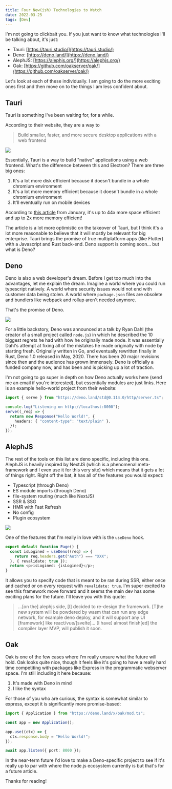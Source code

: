 ```yaml
---
title: Four New(ish) Technologies to Watch
date: 2022-03-25
tags: [Dev]
---
```


I'm not going to clickbait you. If you just want to know what technologies I'll
be talking about, it's just:

- Tauri: [https://tauri.studio/](https://tauri.studio/)
- Deno: [https://deno.land/](https://deno.land/)
- AlephJS: [https://alephjs.org/](https://alephjs.org/)
- Oak: [https://github.com/oakserver/oak/](https://github.com/oakserver/oak/)

Let's look at each of these individually. I am going to do the more exciting
ones first and then move on to the things I am less confident about.

## Tauri

Tauri is something I've been waiting for, for a while.

According to their website, they are a way to

> Build smaller, faster, and more secure desktop applications with a web
> frontend

![](/images/tauri.png)

Essentially, Tauri is a way to build "native" applications using a web frontend.
What's the difference between this and Electron? There are three big ones:

1. It's a lot more disk efficient because it doesn't bundle in a whole chromium
   environment
2. It's a lot more memory efficient because it doesn't bundle in a whole
   chromium environment
3. It'll eventually run on mobile devices

According to
[this article](https://medium.com/geekculture/the-end-of-electron-is-near-310467d6415)
from January, it's up to 44x more space efficient and up to 2x more memory
efficient!

The article is a lot more optimistic on the takeover of Tauri, but I think it's
a lot more reasonable to believe that it will mostly be relevant for big
enterprise. Tauri brings the promise of true multiplatform apps (like Flutter)
with a Javascript and Rust back-end. Deno support is coming soon... but what is
Deno?

## Deno

Deno is also a web developer's dream. Before I get too much into the advantages,
let me explain the dream. Imagine a world where you could run typescript
natively. A world where security issues would not end with customer data being
stolen. A world where `package.json` files are obsolete and bundlers like
webpack and rollup aren't needed anymore.

That's the promise of Deno.

![](/images/deno.png)

For a little backstory, Deno was announced at a talk by Ryan Dahl (the creator
of a small project called `node.js`) in which he described the 10 biggest
regrets he had with how he originally made node. It was essentially Dahl's
attempt at fixing all of the mistakes he made originally with node by starting
fresh. Originally written in Go, and eventually rewritten finally in Rust, Deno
1.0 released in May, 2020. There has been 20 major revisions since then and the
audience has grown immensely. Deno is officially a funded company now, and has
been and is picking up a lot of traction.

I'm not going to go super in depth on how Deno actually works here (send me an
email if you're interested), but essentially modules are just links. Here is an
example hello-world project from their website:

```typescript
import { serve } from "https://deno.land/std@0.114.0/http/server.ts";

console.log("Listening on http://localhost:8000");
serve((_req) => {
  return new Response("Hello World!", {
    headers: { "content-type": "text/plain" },
  });
});
```

## AlephJS

The rest of the tools on this list are deno specific, including this one.
AlephJS is heavily inspired by NextJS (which is a phenomenal meta-framework and
I even use it for this very site) which means that it gets a lot of things
right. Right off the bat, it has all of the features you would expect:

- Typescript (through Deno)
- ES module imports (through Deno)
- file-system routing (much like NextJS)
- SSR & SSG
- HMR with Fast Refresh
- No config
- Plugin ecosystem

![](/images/aleph.jpeg)

One of the features that I'm really in love with is the `useDeno` hook.

```typescript
export default function Page() {
  const isLogined = useDeno((req) => {
    return req.headers.get("Auth") === "XXX";
  }, { revalidate: true });
  return <p>isLogined: {isLogined}</p>;
}
```

It allows you to specify code that is meant to be ran during SSR, either once
and cached or on every request with `revalidate: true`. I'm super excited to see
this framework move forward and it seems the main dev has some exciting plans
for the future. I'll leave you with this quote:

> ...\[on the\] alephjs side, \[I\] decided to re-design the framework. \[T\]he
> new system will be powdered by wasm that can run any edge network, for example
> deno deploy, and it will support any UI \[framework\] like
> react/vue/\[svelte\]... \[I have\] almost finish\[ed\] the compiler layer MVP,
> will publish it soon.

## Oak

Oak is one of the few cases where I'm really unsure what the future will hold.
Oak looks quite nice, though it feels like it's going to have a really hard time
competiting with packages like Express in the programmatic webserver space. I'm
still including it here because:

1. It's made with Deno in mind
2. I like the syntax

For those of you who are curious, the syntax is somewhat similar to express,
except it is significantly more promise-based:

```typescript
import { Application } from "https://deno.land/x/oak/mod.ts";

const app = new Application();

app.use((ctx) => {
  ctx.response.body = "Hello World!";
});

await app.listen({ port: 8000 });
```

In the near-term future I'd love to make a Deno-specific project to see if it's
really up to par with where the node.js ecosystem currently is but that's for a
future article.

Thanks for reading!
